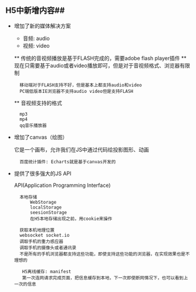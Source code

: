 ## H5中新增内容##

+ 增加了新的媒体解决方案

    + 音频: audio
    + 视频: video

    ** 传统的音视频播放是基于FLASH完成的，需要adobe flash player插件
    ** 现在只需要基于audio或者video播放即可，但是对于音视频格式、浏览器有限制

        移动端对于FLASH支持不好，但是基本上都支持audio和video
        PC端低版本IE浏览器不支持audio video但是支持FLASH

    ** 音视频支持的格式

        mp3
        mp4
        qq音乐播放器

+ 增加了canvas（绘图）

    它是一个画布，允许我们在JS中通过代码绘投影图形、动画

        百度统计插件: Echarts就是基于canvas开发的

+ 提供了很多强大的JS API

  API(Application Programming Interface)

        本地存储
            WebStorage
            localStorage
            seesionStorage
            在H5本地存储出现之前，用cookie来操作

        获取本机地理位置
        websocket socket.io
        调取手机的重力感应器
        调取手机的摄像头或者通讯录
        不是所有的手机浏览器都支持这些功能，即使支持这些功能的浏览器，在实现效果也是不理想的

         H5离线缓存: manifest
         第一次连网请求完成页面，把信息缓存到本地，下一次即使断网情况下，也可以看到上一次的信息
